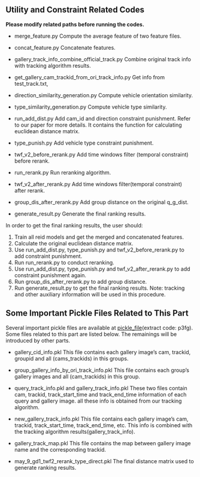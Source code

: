 ## Utility and Constraint Related Codes ##

**Please modify related paths before running the codes.**

* merge_feature.py
Compute the average feature of two feature files.

* concat_feature.py
Concatenate features.

* gallery_track_info_combine_official_track.py
Combine original track info with tracking algorithm results.

* get_gallery_cam_trackid_from_ori_track_info.py
Get info from test_track.txt, 

* direction_similarity_generation.py
Compute vehicle orientation similarity.

* type_similarity_generation.py
Compute vehicle type similarity.

* run_add_dist.py
Add cam_id and direction constraint punishment. Refer to our paper for more details. It contains the function for calculating euclidean distance matrix.

* type_punish.py
Add vehicle type constraint punishment.

* twf_v2_before_rerank.py
Add time windows filter (temporal constraint) before rerank.

* run_rerank.py
Run reranking algorithm.

* twf_v2_after_rerank.py
Add time windows filter(temporal constraint) after rerank. 

* group_dis_after_rerank.py
Add group distance on the original q_g_dist.

* generate_result.py
Generate the final ranking results.


In order to get the final ranking results, the user should:
1. Train all reid models and get the merged and concatenated features.
2. Calculate the original euclidean distance matrix.
3. Use run_add_dist.py, type_punish.py and twf_v2_before_rerank.py to add constraint punishment.
4. Run run_rerank.py to conduct reranking.
5. Use run_add_dist.py, type_punish.py and twf_v2_after_rerank.py to add constraint punishment again.
6. Run group_dis_after_rerank.py to add group distance.
7. Run generate_result.py to get the final ranking results.
Note: tracking and other auxiliary information will be used in this procedure.

## Some Important Pickle Files Related to This Part ##

Several important pickle files are available at [pickle_file](https://pan.baidu.com/s/1u6d6dX0uPvyrqgOB0O4Qyg)(extract code: p3fg). Some files related to this part are listed below. The remainings will be introduced by other parts.

* gallery_cid_info.pkl 
This file contains each gallery image’s cam, trackid, groupid and all (cams_trackids) in this groups.

* group_gallery_info_by_ori_track_info.pkl
This file contains each group’s gallery images and all (cam_trackids) in this group.

* query_track_info.pkl and gallery_track_info.pkl
These two files contain cam, trackid, track_start_time and track_end_time information of each query and gallery image. all these info is obtained from our tracking algorithm.  

* new_gallery_track_info.pkl
This file contains each gallery image’s cam, trackid, track_start_time, track_end_time, etc. This info is combined with the tracking algorithm results(gallery_track_info).

* gallery_track_map.pkl
This file contains the map between gallery image name and the corresponding trackid.

* may_9_gd1_twf2_rerank_type_direct.pkl
The final distance matrix used to generate ranking results.
